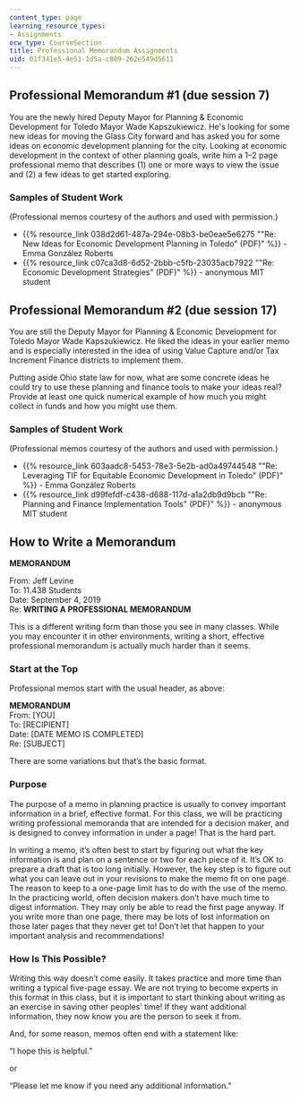 ```yaml
---
content_type: page
learning_resource_types:
- Assignments
ocw_type: CourseSection
title: Professional Memorandum Assignments
uid: 01f341e5-4e51-1d5a-c809-262e549d5611
---
```


Professional Memorandum #1 (due session 7)
------------------------------------------

You are the newly hired Deputy Mayor for Planning & Economic Development for Toledo Mayor Wade Kapszukiewicz. He's looking for some new ideas for moving the Glass City forward and has asked you for some ideas on economic development planning for the city. Looking at economic development in the context of other planning goals, write him a 1–2 page professional memo that describes (1) one or more ways to view the issue and (2) a few ideas to get started exploring.

### Samples of Student Work

(Professional memos courtesy of the authors and used with permission.)

*   {{% resource_link 038d2d61-487a-294e-08b3-be0eae5e6275 "\"Re: New Ideas for Economic Development Planning in Toledo\" (PDF)" %}} - Emma González Roberts
*   {{% resource_link c07ca3d8-6d52-2bbb-c5fb-23035acb7922 "\"Re: Economic Development Strategies\" (PDF)" %}} - anonymous MIT student

Professional Memorandum #2 (due session 17)
-------------------------------------------

You are still the Deputy Mayor for Planning & Economic Development for Toledo Mayor Wade Kapszukiewicz. He liked the ideas in your earlier memo and is especially interested in the idea of using Value Capture and/or Tax Increment Finance districts to implement them.

Putting aside Ohio state law for now, what are some concrete ideas he could try to use these planning and finance tools to make your ideas real? Provide at least one quick numerical example of how much you might collect in funds and how you might use them.

### Samples of Student Work

(Professional memos courtesy of the authors and used with permission.)

*   {{% resource_link 603aadc8-5453-78e3-5e2b-ad0a49744548 "\"Re: Leveraging TIF for Equitable Economic Development in Toledo\" (PDF)" %}} - Emma González Roberts
*   {{% resource_link d99fefdf-c438-d688-117d-a1a2db9d9bcb "\"Re: Planning and Finance Implementation Tools\" (PDF)" %}} - anonymous MIT student

How to Write a Memorandum
-------------------------

**MEMORANDUM**

From: Jeff Levine  
To: 11.438 Students  
Date: September 4, 2019  
Re: **WRITING A PROFESSIONAL MEMORANDUM**

This is a different writing form than those you see in many classes. While you may encounter it in other environments, writing a short, effective professional memorandum is actually much harder than it seems.

### Start at the Top

Professional memos start with the usual header, as above:

**MEMORANDUM**  
From: \[YOU\]  
To: \[RECIPIENT\]  
Date: \[DATE MEMO IS COMPLETED\]  
Re: \[SUBJECT\]

There are some variations but that’s the basic format.

### Purpose

The purpose of a memo in planning practice is usually to convey important information in a brief, effective format. For this class, we will be practicing writing professional memoranda that are intended for a decision maker, and is designed to convey information in under a page! That is the hard part.

In writing a memo, it’s often best to start by figuring out what the key information is and plan on a sentence or two for each piece of it. It’s OK to prepare a draft that is too long initially. However, the key step is to figure out what you can leave out in your revisions to make the memo fit on one page. The reason to keep to a one-page limit has to do with the use of the memo. In the practicing world, often decision makers don’t have much time to digest information. They may only be able to read the first page anyway. If you write more than one page, there may be lots of lost information on those later pages that they never get to! Don’t let that happen to your important analysis and recommendations!

### How Is This Possible?

Writing this way doesn’t come easily. It takes practice and more time than writing a typical five-page essay. We are not trying to become experts in this format in this class, but it is important to start thinking about writing as an exercise in saving other peoples’ time! If they want additional information, they now know you are the person to seek it from.

And, for some reason, memos often end with a statement like:

“I hope this is helpful.”

or

“Please let me know if you need any additional information.”